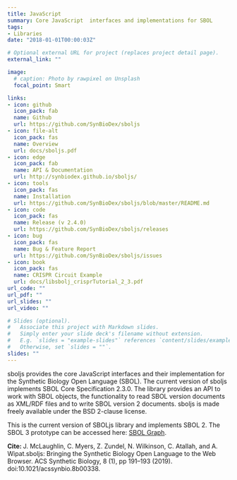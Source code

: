 ```yaml
---
title: JavaScript
summary: Core JavaScript  interfaces and implementations for SBOL
tags:
- Libraries
date: "2018-01-01T00:00:03Z"

# Optional external URL for project (replaces project detail page).
external_link: ""

image:
  # caption: Photo by rawpixel on Unsplash
  focal_point: Smart

links:
- icon: github
  icon_pack: fab
  name: Github
  url: https://github.com/SynBioDex/sboljs
- icon: file-alt
  icon_pack: fas
  name: Overview
  url: docs/sboljs.pdf
- icon: edge
  icon_pack: fab
  name: API & Documentation
  url: http://synbiodex.github.io/sboljs/
- icon: tools
  icon_pack: fas
  name: Installation
  url: https://github.com/SynBioDex/sboljs/blob/master/README.md
- icon: code
  icon_pack: fas
  name: Release (v 2.4.0)
  url: https://github.com/SynBioDex/sboljs/releases
- icon: bug
  icon_pack: fas
  name: Bug & Feature Report
  url: https://github.com/SynBioDex/sboljs/issues
- icon: book
  icon_pack: fas
  name: CRISPR Circuit Example
  url: docs/libsbolj_crisprTutorial_2_3.pdf
url_code: ""
url_pdf: ""
url_slides: ""
url_video: ""

# Slides (optional).
#   Associate this project with Markdown slides.
#   Simply enter your slide deck's filename without extension.
#   E.g. `slides = "example-slides"` references `content/slides/example-slides.md`.
#   Otherwise, set `slides = ""`.
slides: ""
---
```


sboljs provides the core JavaScript interfaces and their implementation for the Synthetic Biology Open Language (SBOL). The current version of sboljs implements SBOL Core Specification 2.3.0. The library provides an API to work with SBOL objects, the functionality to read SBOL version documents as XML/RDF files and to write SBOL version 2 documents. sboljs is made freely available under the BSD 2-clause license.

This is the current version of SBOLjs library and implements SBOL 2.
The SBOL 3 prototype can be accessed here: <a href="https://github.com/sboltools/sbolgraph" target="_blank">SBOL Graph</a>.

<b>Cite: </b> J. McLaughlin, C. Myers, Z. Zundel, N. Wilkinson, C. Atallah, and A. Wipat.sboljs: Bringing the Synthetic Biology Open Language to the Web Browser. ACS Synthetic Biology, 8 (1), pp 191–193 (2019). doi:10.1021/acssynbio.8b00338.

